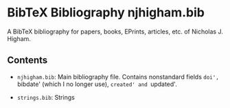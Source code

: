 BibTeX Bibliography njhigham.bib
===========

A BibTeX bibliography for papers, books, EPrints, articles, etc. of
Nicholas J. Higham.

Contents
---------

* `njhigham.bib`:    Main bibliography file.
Contains nonstandard fields
`doi', `bibdate' (which I no longer use), `created' and `updated'.

* `strings.bib`: Strings
